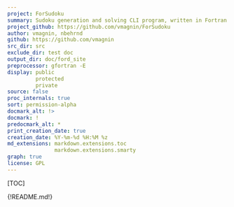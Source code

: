 ```yaml
---
project: ForSudoku
summary: Sudoku generation and solving CLI program, written in Fortran
project_github: https://github.com/vmagnin/ForSudoku
author: vmagnin, nbehrnd
github: https://github.com/vmagnin
src_dir: src
exclude_dir: test doc
output_dir: doc/ford_site
preprocessor: gfortran -E
display: public
         protected
         private
source: false
proc_internals: true
sort: permission-alpha
docmark_alt: !>
docmark: !
predocmark_alt: *
print_creation_date: true
creation_date: %Y-%m-%d %H:%M %z
md_extensions: markdown.extensions.toc
               markdown.extensions.smarty
graph: true
license: GPL
---
```


[TOC]

{!README.md!}
